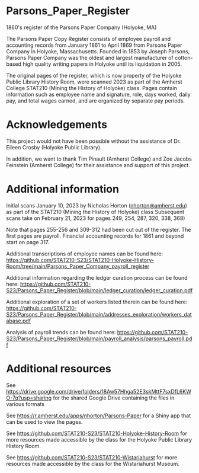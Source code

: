 # Parsons_Paper_Register
1860's register of the Parsons Paper Company (Holyoke, MA)

The Parsons Paper Copy Register consists of employee payroll and accounting records from January 1861 to April 1869 from Parsons Paper Company in Holyoke, Massachusetts.
Founded in 1853 by Joseph Parsons, Parsons Paper Company was the oldest and largest manufacturer of cotton-based high quality writing papers in Holyoke until its liquidation in 2005.

The original pages of the register, which is now property of the Holyoke Public Library History Room, were scanned 2023 as part of the Amherst College STAT210 (Mining the History of Holyoke) class.
Pages contain information such as employee name and signature, role, days worked, daily pay, and total wages earned, and are organized by separate pay periods.

# Acknowledgements 
This project would not have been possible without the assistance of Dr. Eileen Crosby (Holyoke Public Library).

In addition, we want to thank Tim Pinault (Amherst College) and Zoe Jacobs Feinstein (Amherst College) for their assistance and support of this project.


# Additional information 

Initial scans January 10, 2023 by Nicholas Horton (nhorton@amherst.edu)
as part of the STAT210 (Mining the History of Holyoke) class
Subsequent scans take on February 21, 2023 for pages 249, 254, 287, 320, 338, 368)

Note that pages 255-256 and 309-312 had been cut out of the register.
The first pages are payroll.
Financial accounting records for 1861 and beyond start on page 317.

Additional transcriptions of employee names can be found here: https://github.com/STAT210-S23/STAT210-Holyoke-History-Room/tree/main/Parsons_Paper_Company_payroll_register

Additional information regarding the ledger curation process can be found here: https://github.com/STAT210-S23/Parsons_Paper_Register/blob/main/ledger_curation/ledger_curation.pdf

Additional exploration of a set of workers listed therein can be found here: https://github.com/STAT210-S23/Parsons_Paper_Register/blob/main/addresses_exploration/workers_database.pdf

Analysis of payroll trends can be found here: https://github.com/STAT210-S23/Parsons_Paper_Register/blob/main/payroll_analysis/parsons_payroll.pdf

# Additional resources

See https://drive.google.com/drive/folders/18Aw57Hhga52E3skMttF7sxDfL6KWO-7q?usp=sharing for the shared Google Drive containing the files in various formats

See https://r.amherst.edu/apps/nhorton/Parsons-Paper for a Shiny app that can be used to view the pages.

See https://github.com/STAT210-S23/STAT210-Holyoke-History-Room for more resources made accessible by the class for the Holyoke Public Library History Room.

See https://github.com/STAT210-S23/STAT210-Wistariahurst for more resources made accessible by the class for the Wistariahurst Museum.
